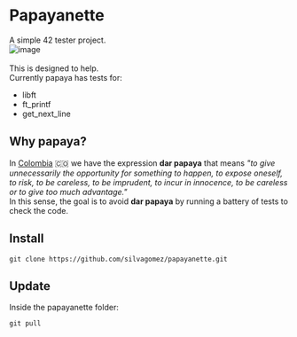 # Papayanette

A simple 42 tester project.
<br>
![image](https://github.com/silvagomez/papayanette/assets/38257521/41d9b587-961a-4175-9436-01ab277c7778)
<br>
<br>
This is designed to help.
<br>
Currently papaya has tests for: 
* libft
* ft_printf
* get_next_line

## Why papaya?
In [Colombia](https://www.colombia.co/) :colombia: we have the expression **dar papaya** that means _"to give unnecessarily the opportunity for something to happen, to expose oneself, to risk, to be careless, to be imprudent, to incur in innocence, to be careless or to give too much advantage."_
<br>
In this sense, the goal is to avoid **dar papaya** by running a battery of tests to check the code.

## Install
```
git clone https://github.com/silvagomez/papayanette.git
```
## Update
Inside the papayanette folder:
```
git pull
```
